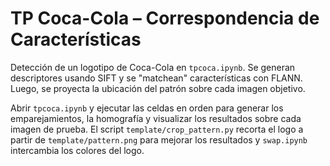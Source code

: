 # TP Coca-Cola – Correspondencia de Características

Detección de un logotipo de Coca-Cola en `tpcoca.ipynb`. Se generan descriptores usando SIFT y se "matchean" características con FLANN. Luego, se proyecta la ubicación del patrón sobre cada imagen objetivo.

Abrir `tpcoca.ipynb` y ejecutar las celdas en orden para generar los emparejamientos, la homografía y visualizar los resultados sobre cada imagen de prueba. El script `template/crop_pattern.py` recorta el logo a partir de `template/pattern.png` para mejorar los resultados y `swap.ipynb` intercambia los colores del logo.
